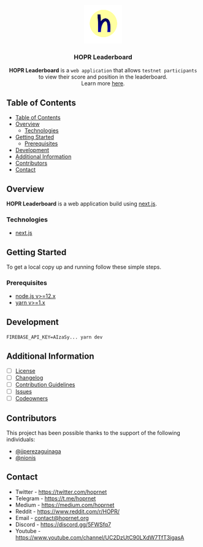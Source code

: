 <!-- INTRODUCTION -->
<p align="center">
  <a href="https://hoprnet.org" target="_blank" rel="noopener noreferrer">
    <img width="100" src="https://github.com/hoprnet/hopr-assets/blob/master/v1/logo/hopr_logo_padded.png?raw=true" alt="HOPR Logo">
  </a>
  
  <!-- Title Placeholder -->
  <h3 align="center">HOPR Leaderboard</h3>
  <p align="center">
    <b>HOPR Leaderboard</b> is a <code>web application</code> that allows <code>testnet participants</code> to view their score and position in the leaderboard. <br />
    Learn more <a href="https://docs.hoprnet.org/home/getting-started/saentis-testnet" target="_blank" rel="noopener noreferrer"> here</a>.
  </p>
</p>

<!-- BADGES -->
<p align="center">
  <!-- <a href="#"><img src="https://img.shields.io/static/v1?label=change&message=me&color=yellow" alt="Replace Me"></a> -->
</p>

<!-- TABLE OF CONTENTS -->

## Table of Contents

- [Table of Contents](#table-of-contents)
- [Overview](#overview)
  - [Technologies](#technologies)
- [Getting Started](#getting-started)
  - [Prerequisites](#prerequisites)
- [Development](#development)
- [Additional Information](#additional-information)
- [Contributors](#contributors)
- [Contact](#contact)

<!-- OVERVIEW -->

## Overview

**HOPR Leaderboard** is a web application build using [next.js](https://nextjs.org/).

### Technologies

- [next.js](https://github.com/vercel/next.js)

<!-- GETTING STARTED -->

## Getting Started

To get a local copy up and running follow these simple steps.

### Prerequisites

- [node.js v>=12.x](https://nodejs.org/)
- [yarn v>=1.x](https://yarnpkg.com/)

## Development

`FIREBASE_API_KEY=AIzaSy... yarn dev`

## Additional Information

- [ ] [License](./LICENSE.md)
- [ ] [Changelog](./CHANGELOG.md)
- [ ] [Contribution Guidelines](./CONTRIBUTING.md)
- [ ] [Issues](./issues)
- [ ] [Codeowners](./CODEOWNERS.md)

<!-- CONTRIBUTORS -->

## Contributors

This project has been possible thanks to the support of the following individuals:

- [@jjperezaguinaga](https://github.com/jjperezaguinaga)
- [@nionis](https://github.com/nionis)

<!-- CONTACT -->

## Contact

- Twitter - https://twitter.com/hoprnet
- Telegram - https://t.me/hoprnet
- Medium - https://medium.com/hoprnet
- Reddit - https://www.reddit.com/r/HOPR/
- Email - contact@hoprnet.org
- Discord - https://discord.gg/5FWSfq7
- Youtube - https://www.youtube.com/channel/UC2DzUtC90LXdW7TfT3igasA
